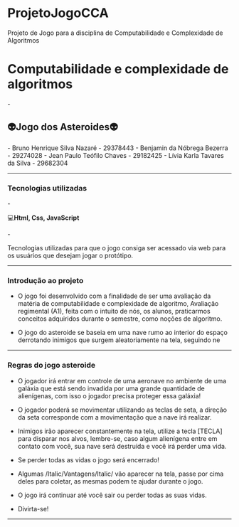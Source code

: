 # ProjetoJogoCCA
Projeto de Jogo para a disciplina de Computabilidade e Complexidade de Algoritmos


<h1>Computabilidade e complexidade de algoritmos</h1>
- <h2>👽Jogo dos Asteroides👽</h2>
- Bruno Henrique Silva Nazaré - 29378443
- Benjamin da Nóbrega Bezerra - 29274028
- Jean Paulo Teófilo Chaves - 29182425
- Lívia Karla Tavares da Silva - 29682304

-------

<h3>Tecnologias utilizadas</h3>
- <p>💻<b>Html, Css, JavaScript</b></p>
- <p>Tecnologias utilizadas para que o jogo consiga ser acessado via web para os usuários que desejam jogar o protótipo.</p>

-------

<h3>Introdução ao projeto</h3>

- <p>O jogo foi desenvolvido com a finalidade de ser uma avaliação da matéria de computabilidade e complexidade de algoritmo, Avaliação regimental (A1), feita com o intuito de nós, os alunos, praticarmos conceitos adquiridos durante o semestre, como noções de algoritmo.</p>
- <p>O jogo do asteroide se baseia em uma nave rumo ao interior do espaço derrotando inimigos que surgem aleatoriamente na tela, seguindo ne</p>

--------

<h3>Regras do jogo asteroide</h3>

- <p>O jogador irá entrar em controle de uma aeronave no ambiente de uma galáxia que está sendo invadida por uma grande quantidade de alienígenas, com isso o jogador precisa proteger essa galáxia!</p>
- <p>O jogador poderá se movimentar utilizando as teclas de seta, a direção da seta corresponde com a movimentação que a nave irá realizar.</p>
- <p>Inimigos irão aparecer constantemente na tela, utilize a tecla [TECLA] para disparar nos alvos, lembre-se, caso algum alienígena entre em contato com você, sua nave será destruída e você irá perder uma vida.</p>
- <p>Se perder todas as vidas o jogo será encerrado!</p>
- <p>Algumas /Italic/Vantagens/Italic/ vão aparecer na tela, passe por cima deles para coletar, as mesmas podem te ajudar durante o jogo.</p>
- <p>O jogo irá continuar até você sair ou perder todas as suas vidas.</p>
- <p>Divirta-se!</p>

----------

